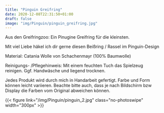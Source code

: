 ```yaml
---
title: "Pinguin Greifring"
date: 2020-12-08T22:31:50+01:00
draft: false
image: "img/Pinguin/pinguin_greifring.jpg"
---
```


Aus den Greifringzoo: Ein Pinugine Greifring für die kleinsten.
<!--more-->

Mit viel Liebe häkel ich dir gerne diesen Beißring / Rassel im Pinguin-Design 

Material: Catania  Wolle von Schachenmayr (100% Baumwolle) 

Reinigungs- /Pflegehinweis:
Mit einem feuchten Tuch das Spielzeug reinigen. 
Ggf. Handwäsche und liegend trocknen. 

Jedes Produkt wird durch mich in Handarbeit gefertigt. Farbe und Form können leicht variieren. Beachte bitte auch, dass je nach Bildschirm bzw Display die Farben vom Original abweichen können.

{{< figure link="/img/Pinguin/pinguin_2.jpg" 
    class="no-photoswipe" 
    width="300px" >}}


